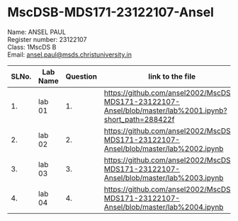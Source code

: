 # MscDSB-MDS171-23122107-Ansel

Name: ANSEL PAUL           
Register number: 23122107   
Class: 1MscDS B  
Email: ansel.paul@msds.christuniversity.in        

| SLNo.         | Lab Name          | Question        |                                       link to the file                                                     | 
| ------------- | -------------     | --------        |  ----------------------------------------------------------------------------------------------------------|                                                  
|        1.     |     lab 01        |        1.       |    https://github.com/ansel2002/MscDSB-MDS171-23122107-Ansel/blob/master/lab%2001.ipynb?short_path=288422f |
|        2.     |     lab 02        |        2.       |    https://github.com/ansel2002/MscDSB-MDS171-23122107-Ansel/blob/master/lab%2002.ipynb                    |
|        3.     |     lab 03        |        3.       |   https://github.com/ansel2002/MscDSB-MDS171-23122107-Ansel/blob/master/lab%2003.ipynb                     |
|        4.     |     lab 04        |        4.       |   https://github.com/ansel2002/MscDSB-MDS171-23122107-Ansel/blob/master/lab%2004.ipynb                     |


